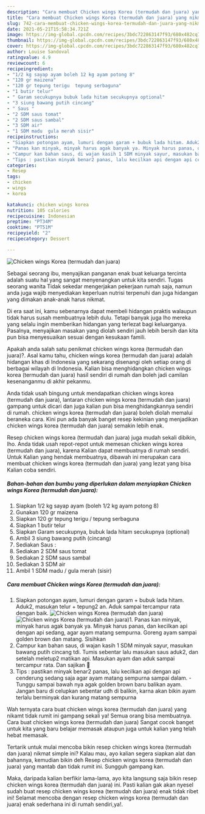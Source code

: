 ```yaml
---
description: "Cara membuat Chicken wings Korea (termudah dan juara) yang nikmat dan Mudah Dibuat"
title: "Cara membuat Chicken wings Korea (termudah dan juara) yang nikmat dan Mudah Dibuat"
slug: 742-cara-membuat-chicken-wings-korea-termudah-dan-juara-yang-nikmat-dan-mudah-dibuat
date: 2021-05-21T15:58:34.721Z
image: https://img-global.cpcdn.com/recipes/3bdc722863147f93/680x482cq70/chicken-wings-korea-termudah-dan-juara-foto-resep-utama.jpg
thumbnail: https://img-global.cpcdn.com/recipes/3bdc722863147f93/680x482cq70/chicken-wings-korea-termudah-dan-juara-foto-resep-utama.jpg
cover: https://img-global.cpcdn.com/recipes/3bdc722863147f93/680x482cq70/chicken-wings-korea-termudah-dan-juara-foto-resep-utama.jpg
author: Louise Sandoval
ratingvalue: 4.9
reviewcount: 6
recipeingredient:
- "1/2 kg sayap ayam boleh 12 kg ayam potong 8"
- "120 gr maizena"
- "120 gr tepung terigu  tepung serbaguna"
- "1 butir telur"
- " Garam secukupnya bubuk lada hitam secukupnya optional"
- "3 siung bawang putih cincang"
- " Saus "
- "2 SDM saus tomat"
- "2 SDM saus sambal"
- "3 SDM air"
- "1 SDM madu  gula merah sisir"
recipeinstructions:
- "Siapkan potongan ayam, lumuri dengan garam + bubuk lada hitam. Aduk2, masukan telur + tepung2 an. Aduk sampai tercampur rata dengan baik."
- "Panas kan minyak, minyak harus agak banyak ya. Minyak harus panas, dan kecilkan api dengan api sedang, agar ayam matang sempurna. Goreng ayam sampai golden brown dan matang. Sisihkan"
- "Campur kan bahan saus, di wajan kasih 1 SDM minyak sayur, masukan bawang putih cincang tdi. Tumis sebentar lalu masukan saus aduk2, dan setelah meletup2 matikan api. Masukan ayam dan aduk sampai tercampur rata. Dan sajikan 🥰"
- "Tips : pastikan minyak benar2 panas, lalu kecilkan api dengan api cenderung sedang saja agar ayam matang sempurna sampai dalam.  Tunggu sampai bawah nya agak golden brown baru balikan ayam. Jangan baru di celupkan sebentar udh di balikin, karna akan bikin ayam terlalu berminyak dan kurang matang sempurna"
categories:
- Resep
tags:
- chicken
- wings
- korea

katakunci: chicken wings korea 
nutrition: 105 calories
recipecuisine: Indonesian
preptime: "PT34M"
cooktime: "PT51M"
recipeyield: "2"
recipecategory: Dessert

---
```



![Chicken wings Korea (termudah dan juara)](https://img-global.cpcdn.com/recipes/3bdc722863147f93/680x482cq70/chicken-wings-korea-termudah-dan-juara-foto-resep-utama.jpg)

Sebagai seorang ibu, menyajikan panganan enak buat keluarga tercinta adalah suatu hal yang sangat menyenangkan untuk kita sendiri. Tugas seorang  wanita Tidak sekedar mengerjakan pekerjaan rumah saja, namun anda juga wajib menyediakan keperluan nutrisi terpenuhi dan juga hidangan yang dimakan anak-anak harus nikmat.

Di era  saat ini, kamu sebenarnya dapat membeli hidangan praktis walaupun tidak harus susah membuatnya lebih dulu. Tetapi banyak juga lho mereka yang selalu ingin memberikan hidangan yang terlezat bagi keluarganya. Pasalnya, menyajikan masakan yang diolah sendiri jauh lebih bersih dan kita pun bisa menyesuaikan sesuai dengan kesukaan famili. 



Apakah anda salah satu penikmat chicken wings korea (termudah dan juara)?. Asal kamu tahu, chicken wings korea (termudah dan juara) adalah hidangan khas di Indonesia yang sekarang disenangi oleh setiap orang di berbagai wilayah di Indonesia. Kalian bisa menghidangkan chicken wings korea (termudah dan juara) hasil sendiri di rumah dan boleh jadi camilan kesenanganmu di akhir pekanmu.

Anda tidak usah bingung untuk mendapatkan chicken wings korea (termudah dan juara), lantaran chicken wings korea (termudah dan juara) gampang untuk dicari dan juga kalian pun bisa menghidangkannya sendiri di rumah. chicken wings korea (termudah dan juara) boleh diolah memalui beraneka cara. Kini pun ada banyak banget resep kekinian yang menjadikan chicken wings korea (termudah dan juara) semakin lebih enak.

Resep chicken wings korea (termudah dan juara) juga mudah sekali dibikin, lho. Anda tidak usah repot-repot untuk memesan chicken wings korea (termudah dan juara), karena Kalian dapat membuatnya di rumah sendiri. Untuk Kalian yang hendak membuatnya, dibawah ini merupakan cara membuat chicken wings korea (termudah dan juara) yang lezat yang bisa Kalian coba sendiri.

<!--inarticleads1-->

##### Bahan-bahan dan bumbu yang diperlukan dalam menyiapkan Chicken wings Korea (termudah dan juara):

1. Siapkan 1/2 kg sayap ayam (boleh 1/2 kg ayam potong 8)
1. Gunakan 120 gr maizena
1. Siapkan 120 gr tepung terigu / tepung serbaguna
1. Siapkan 1 butir telur
1. Siapkan  Garam secukupnya, bubuk lada hitam secukupnya (optional)
1. Ambil 3 siung bawang putih (cincang)
1. Sediakan  Saus :
1. Sediakan 2 SDM saus tomat
1. Sediakan 2 SDM saus sambal
1. Sediakan 3 SDM air
1. Ambil 1 SDM madu / gula merah (sisir)




<!--inarticleads2-->

##### Cara membuat Chicken wings Korea (termudah dan juara):

1. Siapkan potongan ayam, lumuri dengan garam + bubuk lada hitam. Aduk2, masukan telur + tepung2 an. Aduk sampai tercampur rata dengan baik.
<img src="https://img-global.cpcdn.com/steps/7a639b8422bfb6fa/160x128cq70/chicken-wings-korea-termudah-dan-juara-langkah-memasak-1-foto.jpg" alt="Chicken wings Korea (termudah dan juara)"><img src="https://img-global.cpcdn.com/steps/78e09a62f059aa2b/160x128cq70/chicken-wings-korea-termudah-dan-juara-langkah-memasak-1-foto.jpg" alt="Chicken wings Korea (termudah dan juara)">1. Panas kan minyak, minyak harus agak banyak ya. Minyak harus panas, dan kecilkan api dengan api sedang, agar ayam matang sempurna. Goreng ayam sampai golden brown dan matang. Sisihkan
1. Campur kan bahan saus, di wajan kasih 1 SDM minyak sayur, masukan bawang putih cincang tdi. Tumis sebentar lalu masukan saus aduk2, dan setelah meletup2 matikan api. Masukan ayam dan aduk sampai tercampur rata. Dan sajikan 🥰
1. Tips : pastikan minyak benar2 panas, lalu kecilkan api dengan api cenderung sedang saja agar ayam matang sempurna sampai dalam.  - Tunggu sampai bawah nya agak golden brown baru balikan ayam. Jangan baru di celupkan sebentar udh di balikin, karna akan bikin ayam terlalu berminyak dan kurang matang sempurna




Wah ternyata cara buat chicken wings korea (termudah dan juara) yang nikamt tidak rumit ini gampang sekali ya! Semua orang bisa membuatnya. Cara buat chicken wings korea (termudah dan juara) Sangat cocok banget untuk kita yang baru belajar memasak ataupun juga untuk kalian yang telah hebat memasak.

Tertarik untuk mulai mencoba bikin resep chicken wings korea (termudah dan juara) nikmat simple ini? Kalau mau, ayo kalian segera siapkan alat dan bahannya, kemudian bikin deh Resep chicken wings korea (termudah dan juara) yang mantab dan tidak rumit ini. Sungguh gampang kan. 

Maka, daripada kalian berfikir lama-lama, ayo kita langsung saja bikin resep chicken wings korea (termudah dan juara) ini. Pasti kalian gak akan nyesel sudah buat resep chicken wings korea (termudah dan juara) enak tidak ribet ini! Selamat mencoba dengan resep chicken wings korea (termudah dan juara) enak sederhana ini di rumah sendiri,ya!.

